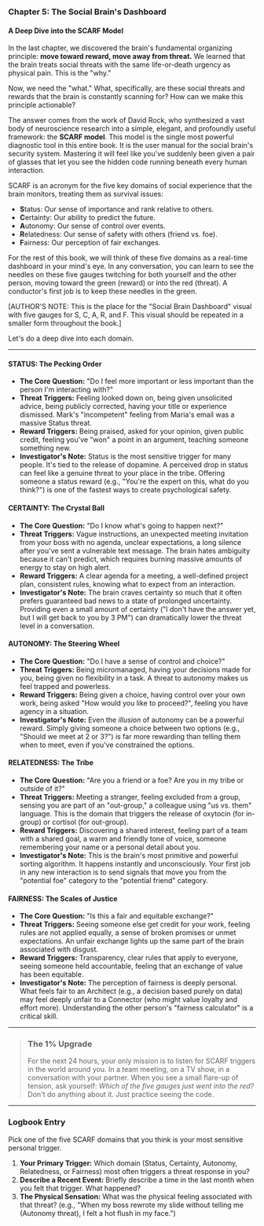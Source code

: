 ### **Chapter 5: The Social Brain's Dashboard**
#### A Deep Dive into the SCARF Model

In the last chapter, we discovered the brain's fundamental organizing principle: **move toward reward, move away from threat.** We learned that the brain treats social threats with the same life-or-death urgency as physical pain. This is the "why."

Now, we need the "what." What, specifically, are these social threats and rewards that the brain is constantly scanning for? How can we make this principle actionable?

The answer comes from the work of David Rock, who synthesized a vast body of neuroscience research into a simple, elegant, and profoundly useful framework: the **SCARF model**. This model is the single most powerful diagnostic tool in this entire book. It is the user manual for the social brain's security system. Mastering it will feel like you've suddenly been given a pair of glasses that let you see the hidden code running beneath every human interaction.

SCARF is an acronym for the five key domains of social experience that the brain monitors, treating them as survival issues:

*   **S**tatus: Our sense of importance and rank relative to others.
*   **C**ertainty: Our ability to predict the future.
*   **A**utonomy: Our sense of control over events.
*   **R**elatedness: Our sense of safety with others (friend vs. foe).
*   **F**airness: Our perception of fair exchanges.

For the rest of this book, we will think of these five domains as a real-time dashboard in your mind's eye. In any conversation, you can learn to see the needles on these five gauges twitching for both yourself and the other person, moving toward the green (reward) or into the red (threat). A conductor's first job is to keep these needles in the green.

[AUTHOR'S NOTE: This is the place for the "Social Brain Dashboard" visual with five gauges for S, C, A, R, and F. This visual should be repeated in a smaller form throughout the book.]

Let's do a deep dive into each domain.

---

#### **STATUS: The Pecking Order**
*   **The Core Question:** "Do I feel more important or less important than the person I'm interacting with?"
*   **Threat Triggers:** Feeling looked down on, being given unsolicited advice, being publicly corrected, having your title or experience dismissed. Mark's "incompetent" feeling from Maria's email was a massive Status threat.
*   **Reward Triggers:** Being praised, asked for your opinion, given public credit, feeling you've "won" a point in an argument, teaching someone something new.
*   **Investigator's Note:** Status is the most sensitive trigger for many people. It's tied to the release of dopamine. A perceived drop in status can feel like a genuine threat to your place in the tribe. Offering someone a status reward (e.g., "You're the expert on this, what do you think?") is one of the fastest ways to create psychological safety.

#### **CERTAINTY: The Crystal Ball**
*   **The Core Question:** "Do I know what's going to happen next?"
*   **Threat Triggers:** Vague instructions, an unexpected meeting invitation from your boss with no agenda, unclear expectations, a long silence after you've sent a vulnerable text message. The brain hates ambiguity because it can't predict, which requires burning massive amounts of energy to stay on high alert.
*   **Reward Triggers:** A clear agenda for a meeting, a well-defined project plan, consistent rules, knowing what to expect from an interaction.
*   **Investigator's Note:** The brain craves certainty so much that it often prefers guaranteed bad news to a state of prolonged uncertainty. Providing even a small amount of certainty ("I don't have the answer yet, but I will get back to you by 3 PM") can dramatically lower the threat level in a conversation.

#### **AUTONOMY: The Steering Wheel**
*   **The Core Question:** "Do I have a sense of control and choice?"
*   **Threat Triggers:** Being micromanaged, having your decisions made for you, being given no flexibility in a task. A threat to autonomy makes us feel trapped and powerless.
*   **Reward Triggers:** Being given a choice, having control over your own work, being asked "How would you like to proceed?", feeling you have agency in a situation.
*   **Investigator's Note:** Even the *illusion* of autonomy can be a powerful reward. Simply giving someone a choice between two options (e.g., "Should we meet at 2 or 3?") is far more rewarding than telling them when to meet, even if you've constrained the options.

#### **RELATEDNESS: The Tribe**
*   **The Core Question:** "Are you a friend or a foe? Are you in my tribe or outside of it?"
*   **Threat Triggers:** Meeting a stranger, feeling excluded from a group, sensing you are part of an "out-group," a colleague using "us vs. them" language. This is the domain that triggers the release of oxytocin (for in-group) or cortisol (for out-group).
*   **Reward Triggers:** Discovering a shared interest, feeling part of a team with a shared goal, a warm and friendly tone of voice, someone remembering your name or a personal detail about you.
*   **Investigator's Note:** This is the brain's most primitive and powerful sorting algorithm. It happens instantly and unconsciously. Your first job in any new interaction is to send signals that move you from the "potential foe" category to the "potential friend" category.

#### **FAIRNESS: The Scales of Justice**
*   **The Core Question:** "Is this a fair and equitable exchange?"
*   **Threat Triggers:** Seeing someone else get credit for your work, feeling rules are not applied equally, a sense of broken promises or unmet expectations. An unfair exchange lights up the same part of the brain associated with disgust.
*   **Reward Triggers:** Transparency, clear rules that apply to everyone, seeing someone held accountable, feeling that an exchange of value has been equitable.
*   **Investigator's Note:** The perception of fairness is deeply personal. What feels fair to an Architect (e.g., a decision based purely on data) may feel deeply unfair to a Connector (who might value loyalty and effort more). Understanding the other person's "fairness calculator" is a critical skill.

---
> ### **The 1% Upgrade**
>
> For the next 24 hours, your only mission is to listen for SCARF triggers in the world around you. In a team meeting, on a TV show, in a conversation with your partner. When you see a small flare-up of tension, ask yourself: *Which of the five gauges just went into the red?* Don't do anything about it. Just practice seeing the code.

---
### **Logbook Entry**

Pick one of the five SCARF domains that you think is your most sensitive personal trigger.
1.  **Your Primary Trigger:** Which domain (Status, Certainty, Autonomy, Relatedness, or Fairness) most often triggers a threat response in you?
2.  **Describe a Recent Event:** Briefly describe a time in the last month when you felt that trigger. What happened?
3.  **The Physical Sensation:** What was the physical feeling associated with that threat? (e.g., "When my boss rewrote my slide without telling me (Autonomy threat), I felt a hot flush in my face.")
